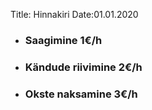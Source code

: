 Title: Hinnakiri
Date:01.01.2020

 - ### Saagimine  1€/h 
 - ### Kändude riivimine 2€/h
 - ### Okste naksamine 3€/h


